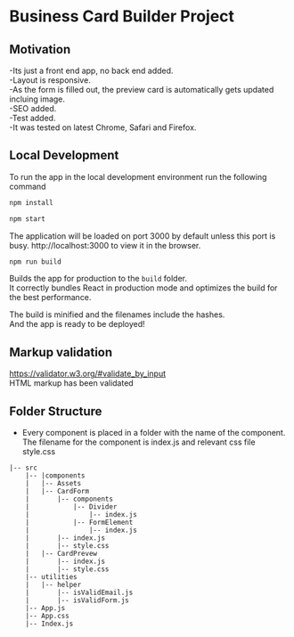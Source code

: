 # Business Card Builder Project

## Motivation
  -Its just a front end app, no back end added.<br />
  -Layout is responsive.<br />
  -As the form is filled out, the preview card is automatically gets updated incluing image.<br />
  -SEO added.<br />
  -Test added.<br />
  -It was tested on latest Chrome, Safari and Firefox.<br />

  ## Local Development

To run the app in the local development environment run the following command

```bash
npm install

npm start
```
The application will be loaded on port 3000 by default unless this port is busy. http://localhost:3000 to view it in the browser.

```bash
npm run build
```

Builds the app for production to the `build` folder.<br />
It correctly bundles React in production mode and optimizes the build for the best performance.

The build is minified and the filenames include the hashes.<br />
And the app is ready to be deployed!<br />


## Markup validation
https://validator.w3.org/#validate_by_input <br />
HTML markup has been validated

## Folder Structure
- Every component is placed in a folder with the name of the component. The filename for the component is index.js and relevant css file style.css

```
|-- src
    |-- |components
    |   |-- Assets
    |   |-- CardForm
    |       |-- components
    |           |-- Divider
    |               |-- index.js
    |           |-- FormElement
    |               |-- index.js
    |       |-- index.js
    |       |-- style.css
    |   |-- CardPrevew
    |       |-- index.js
    |       |-- style.css
    |-- utilities
    |   |-- helper
    |       |-- isValidEmail.js
    |       |-- isValidForm.js
    |-- App.js
    |-- App.css
    |-- Index.js
```

